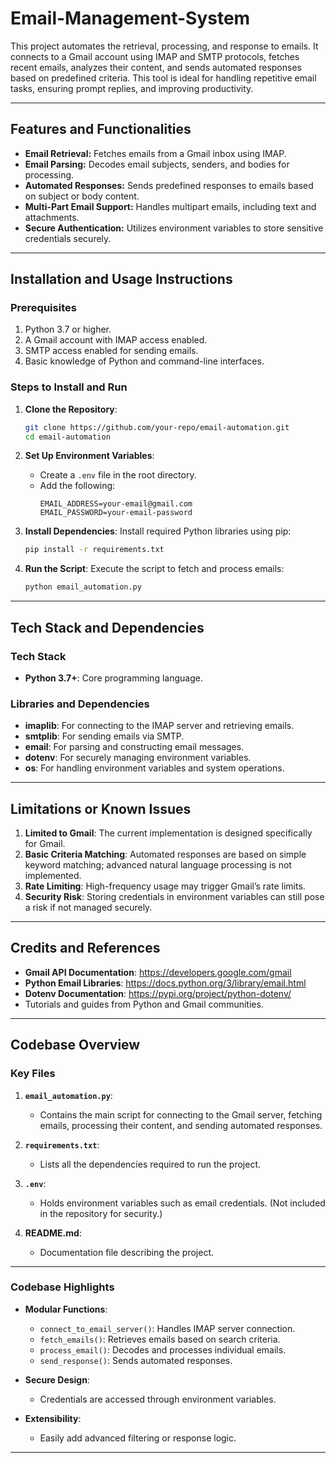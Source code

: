 # Email-Management-System
This project automates the retrieval, processing, and response to emails. It connects to a Gmail account using IMAP and SMTP protocols, fetches recent emails, analyzes their content, and sends automated responses based on predefined criteria. This tool is ideal for handling repetitive email tasks, ensuring prompt replies, and improving productivity.

---

## Features and Functionalities
- **Email Retrieval:** Fetches emails from a Gmail inbox using IMAP.
- **Email Parsing:** Decodes email subjects, senders, and bodies for processing.
- **Automated Responses:** Sends predefined responses to emails based on subject or body content.
- **Multi-Part Email Support:** Handles multipart emails, including text and attachments.
- **Secure Authentication:** Utilizes environment variables to store sensitive credentials securely.

---

## Installation and Usage Instructions

### Prerequisites
1. Python 3.7 or higher.
2. A Gmail account with IMAP access enabled.
3. SMTP access enabled for sending emails.
4. Basic knowledge of Python and command-line interfaces.

### Steps to Install and Run
1. **Clone the Repository**:
   ```bash
   git clone https://github.com/your-repo/email-automation.git
   cd email-automation
   ```

2. **Set Up Environment Variables**:
   - Create a `.env` file in the root directory.
   - Add the following:
     ```
     EMAIL_ADDRESS=your-email@gmail.com
     EMAIL_PASSWORD=your-email-password
     ```

3. **Install Dependencies**:
   Install required Python libraries using pip:
   ```bash
   pip install -r requirements.txt
   ```

4. **Run the Script**:
   Execute the script to fetch and process emails:
   ```bash
   python email_automation.py
   ```

---

## Tech Stack and Dependencies

### Tech Stack
- **Python 3.7+**: Core programming language.

### Libraries and Dependencies
- **imaplib**: For connecting to the IMAP server and retrieving emails.
- **smtplib**: For sending emails via SMTP.
- **email**: For parsing and constructing email messages.
- **dotenv**: For securely managing environment variables.
- **os**: For handling environment variables and system operations.

---

## Limitations or Known Issues
1. **Limited to Gmail**: The current implementation is designed specifically for Gmail.
2. **Basic Criteria Matching**: Automated responses are based on simple keyword matching; advanced natural language processing is not implemented.
3. **Rate Limiting**: High-frequency usage may trigger Gmail’s rate limits.
4. **Security Risk**: Storing credentials in environment variables can still pose a risk if not managed securely.

---

## Credits and References
- **Gmail API Documentation**: https://developers.google.com/gmail
- **Python Email Libraries**: https://docs.python.org/3/library/email.html
- **Dotenv Documentation**: https://pypi.org/project/python-dotenv/
- Tutorials and guides from Python and Gmail communities.

---

## Codebase Overview

### **Key Files**
1. **`email_automation.py`**:
   - Contains the main script for connecting to the Gmail server, fetching emails, processing their content, and sending automated responses.

2. **`requirements.txt`**:
   - Lists all the dependencies required to run the project.

3. **`.env`**:
   - Holds environment variables such as email credentials. (Not included in the repository for security.)

4. **README.md**:
   - Documentation file describing the project.

---

### **Codebase Highlights**
- **Modular Functions**:
  - `connect_to_email_server()`: Handles IMAP server connection.
  - `fetch_emails()`: Retrieves emails based on search criteria.
  - `process_email()`: Decodes and processes individual emails.
  - `send_response()`: Sends automated responses.

- **Secure Design**:
  - Credentials are accessed through environment variables.

- **Extensibility**:
  - Easily add advanced filtering or response logic.

---

